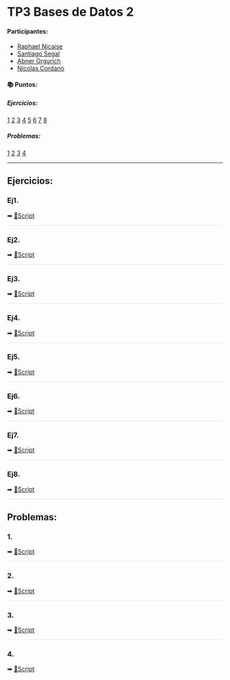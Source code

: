 # TP3 Bases de Datos 2

#### Participantes:
- [Raphael Nicaise](https://github.com/RaphaelNicaise)
- [Santiago Segal](https://github.com/Santucho12)
- [Abner Grgurich](https://github.com/Abner2646)
- [Nicolas Cordano](https://github.com/NACXIIX)

####  📚 Puntos:


##### Ejercicios: 
[1](#Ej1)
[2](#Ej2)
[3](#Ej3)
[4](#Ej4)
[5](#Ej5)
[6](#Ej6)
[7](#Ej7)
[8](#Ej8)

##### Problemas:

[1](#1)
[2](#2)
[3](#3)
[4](#4)

--- 
## Ejercicios:
### Ej1. 
➡ [🔗Script](./scripts/ejercicios/script1.mongodb.js)

<hr style="height:1px; border:none; background-color:#e1e4e8;" />

### Ej2. 
➡ [🔗Script](./scripts/ejercicios/script1.mongodb.js)

<hr style="height:1px; border:none; background-color:#e1e4e8;" />

### Ej3. 
➡ [🔗Script](./scripts/ejercicios/script3.mongodb.js)

<hr style="height:1px; border:none; background-color:#e1e4e8;" />

### Ej4. 
➡ [🔗Script](./scripts/ejercicios/script4.mongodb.js)

<hr style="height:1px; border:none; background-color:#e1e4e8;" />

### Ej5. 
➡ [🔗Script](./scripts/ejercicios/script5.mongodb.js)

<hr style="height:1px; border:none; background-color:#e1e4e8;" />

### Ej6. 
➡ [🔗Script](./scripts/ejercicios/script6.mongodb.js)

<hr style="height:1px; border:none; background-color:#e1e4e8;" />

### Ej7. 
➡ [🔗Script](./scripts/ejercicios/script7.mongodb.js)

<hr style="height:1px; border:none; background-color:#e1e4e8;" />

### Ej8. 
➡ [🔗Script](./scripts/ejercicios/script8.mongodb.js)

<hr style="height:1px; border:none; background-color:#e1e4e8;" />


## Problemas:

### 1. 
➡ [🔗Script](./scripts/problemas/script1.mongodb.js)

<hr style="height:1px; border:none; background-color:#e1e4e8;" />

### 2. 
➡ [🔗Script](./scripts/problemas/script2.mongodb.js)

<hr style="height:1px; border:none; background-color:#e1e4e8;" />

### 3. 
➡ [🔗Script](./scripts/problemas/script3.mongodb.js)

<hr style="height:1px; border:none; background-color:#e1e4e8;" />

### 4. 
➡ [🔗Script](./scripts/problemas/script4.mongodb.js)